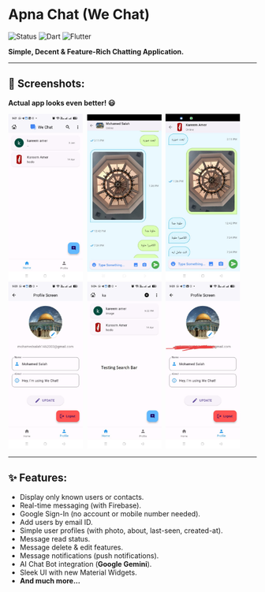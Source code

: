 # Apna Chat (We Chat)

![Status](https://img.shields.io/badge/Status-Active-brightgreen)
![Dart](https://img.shields.io/badge/dart-100%25-brightgreen)
![Flutter](https://img.shields.io/badge/Flutter-Cross%20Platform-blue)

**Simple, Decent & Feature-Rich Chatting Application.**

---


## 📸 Screenshots:

**Actual app looks even better! 😃**

<kbd>
  <img src="https://github.com/MohamedSalah41/Whatsapp_clone/blob/main/screenshots/1.jpg" width=30% height=30%/>
  <img src="https://github.com/MohamedSalah41/Whatsapp_clone/blob/main/screenshots/3.jpg" width=30% height=30%/>
  <img src="https://github.com/MohamedSalah41/Whatsapp_clone/blob/main/screenshots/4.jpg" width=30% height=30%/>
  <img src="https://github.com/MohamedSalah41/Whatsapp_clone/blob/main/screenshots/5.jpg" width=30% height=30%/>
   <img src="https://github.com/MohamedSalah41/Whatsapp_clone/blob/main/screenshots/6.jpg" width=30% height=30%/>
  <img src="https://github.com/MohamedSalah41/Whatsapp_clone/blob/main/screenshots/7.jpg" width=30% height=30%/>

</kbd>

---

## ✨ Features:

- Display only known users or contacts.
- Real-time messaging (with Firebase).
- Google Sign-In (no account or mobile number needed).
- Add users by email ID.
- Simple user profiles (with photo, about, last-seen, created-at).
- Message read status.
- Message delete & edit features.
- Message notifications (push notifications).
- AI Chat Bot integration (**Google Gemini**).
- Sleek UI with new Material Widgets.
- **And much more...**


